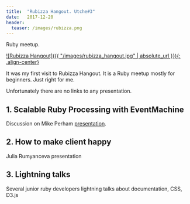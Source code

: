 ```yaml
---
title:  "Rubizza Hangout. Utche#3"
date:   2017-12-20
header:
  teaser: /images/rubizza.png
---
```

Ruby meetup.

[![Rubizza Hangout]({{ "/images/rubizza_hangout.jpg" | absolute_url }}){: .align-center}][Rubizza]

It was my first visit to Rubizza Hangout. It is a Ruby meetup mostly for beginners. Just right for me.

Unfortunately there are no links to any presentation.

## 1. Scalable Ruby Processing with EventMachine

Discussion on Mike Perham [presentation][EventMachine].

## 2. How to make client happy

Julia Rumyanceva presentation

## 3. Lightning talks

Several junior ruby developers lightning talks about documentation, CSS, D3.js

[Rubizza]: https://vk.com/rubizza
[EventMachine]: http://www.mikeperham.com/2010/01/27/scalable-ruby-processing-with-eventmachine/
